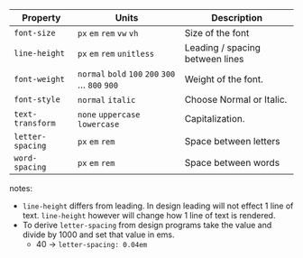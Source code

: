 

| Property         | Units                                           | Description                     |
| ---------------- | ----------------------------------------------- | ------------------------------- |
| `font-size`      | `px` `em` `rem` `vw` `vh`                       | Size of the font                |
| `line-height`    | `px` `em` `rem` `unitless`                      | Leading / spacing between lines |
| `font-weight`    | `normal` `bold` `100` `200` `300` … `800` `900` | Weight of the font.             |
| `font-style`     | `normal` `italic`                               | Choose Normal or Italic.        |
| `text-transform` | `none` `uppercase` `lowercase`                  | Capitalization.                 |
| `letter-spacing` | `px` `em` `rem`                                 | Space between letters           |
| `word-spacing`   | `px` `em` `rem`                                 | Space between words             |

notes:

- `line-height` differs from leading. In design leading will not effect 1 line of text. `line-height` however will change how 1 line of text is rendered.
- To derive `letter-spacing` from design programs take the value and divide by 1000 and set that value in ems.
  - 40 -> `letter-spacing: 0.04em`